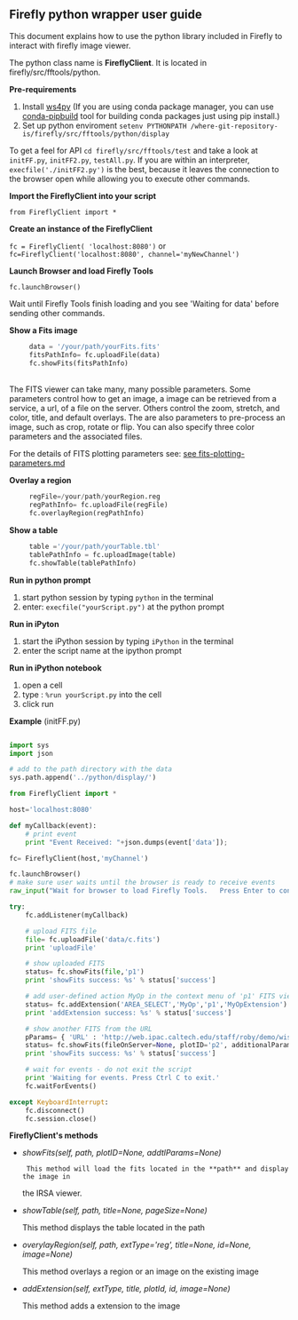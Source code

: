 ## Firefly python wrapper user guide ##

This document explains how to use the python library included in Firefly to interact with firefly image viewer. 

The python class name is **FireflyClient**.  It is located in firefly/src/fftools/python.   

**Pre-requirements**

1. Install [ws4py](http://ws4py.readthedocs.org/en/latest/sources/install )
   (If you are using conda package manager, you can use [conda-pipbuild](http://conda.pydata.org/docs/commands/build/conda-pipbuild.html) tool for building conda packages just using pip install.) 
2. Set up python enviroment
			 `setenv PYTHONPATH /where-git-repository-is/firefly/src/fftools/python/display`
	
To get a feel for API `cd firefly/src/fftools/test` and take a look at `initFF.py`, `initFF2.py`, `testAll.py`. If you are within an interpreter, `execfile('./initFF2.py')` is the best, because it leaves the connection to the browser open while allowing you to execute other commands.

**Import the FireflyClient into your script**

   `from FireflyClient import *`
   

**Create an instance of the FireflyClient**

`fc = FireflyClient( 'localhost:8080')`
 or 
`fc=FireflyClient('localhost:8080', channel='myNewChannel')`
 
**Launch Browser and load Firefly Tools**
 
`fc.launchBrowser()` 

Wait until Firefly Tools finish loading and you see 'Waiting for data' before sending other commands.
 
**Show a Fits image**
 
```python
     data = '/your/path/yourFits.fits'
     fitsPathInfo= fc.uploadFile(data)
     fc.showFits(fitsPathInfo)
```   
<br>  
The FITS viewer can take many, many possible parameters.  Some parameters control how to get an image, a image can be retrieved from a service, a url, of a file on the server. Others control the zoom, stretch, and color, title, and default overlays. The are also parameters to pre-process an image, such as crop, rotate or flip. You can also specify three color parameters and the associated files.

For the details of FITS plotting parameters see: [see fits-plotting-parameters.md](fits-plotting-parameters.md)
      

**Overlay a region**

```python 
     regFile=/your/path/yourRegion.reg
     regPathInfo= fc.uploadFile(regFile)
     fc.overlayRegion(regPathInfo)
``` 

**Show a table**
 
```python 
     table ='/your/path/yourTable.tbl'    
     tablePathInfo = fc.uploadImage(table)
     fc.showTable(tablePathInfo)
```

**Run in python prompt**

1. start python session by typing `python` in the terminal
2. enter: `execfile("yourScript.py")` at the python prompt

**Run in iPyton**

1. start the iPython session by typing `iPython` in the terminal
2. enter the script name at the ipython prompt

**Run in iPython notebook**
  
1. open a cell
2. type : `%run yourScript.py` into the cell
3. click run


**Example** (initFF.py) 

```python

import sys
import json

# add to the path directory with the data
sys.path.append('../python/display/')

from FireflyClient import *

host='localhost:8080'

def myCallback(event):
    # print event
    print "Event Received: "+json.dumps(event['data']);

fc= FireflyClient(host,'myChannel')

fc.launchBrowser()
# make sure user waits until the browser is ready to receive events
raw_input("Wait for browser to load Firefly Tools.   Press Enter to continue...")

try:
    fc.addListener(myCallback)

    # upload FITS file
    file= fc.uploadFile('data/c.fits')
    print 'uploadFile'

    # show uploaded FITS
    status= fc.showFits(file,'p1')
    print 'showFits success: %s' % status['success']

    # add user-defined action MyOp in the context menu of 'p1' FITS viewer
    status= fc.addExtension('AREA_SELECT','MyOp','p1','MyOpExtension')
    print 'addExtension success: %s' % status['success']

    # show another FITS from the URL
    pParams= { 'URL' : 'http://web.ipac.caltech.edu/staff/roby/demo/wise-m51-band2.fits','ColorTable' : '5'}
    status= fc.showFits(fileOnServer=None, plotID='p2', additionalParams=pParams)
    print 'showFits success: %s' % status['success']

    # wait for events - do not exit the script
    print 'Waiting for events. Press Ctrl C to exit.'
    fc.waitForEvents()

except KeyboardInterrupt:
    fc.disconnect()
    fc.session.close()

```
	    
**FireflyClient's methods**
 
		 
- *showFits(self, path, plotID=None, addtlParams=None)* 
     	 
       This method will load the fits located in the **path** and display the image in  
   the IRSA viewer.
      	 
- *showTable(self, path, title=None, pageSize=None)*

   This method displays the table located in the path 
           
- *overylayRegion(self, path,  extType='reg', title=None, id=None, image=None)*
     
    This method overlays a region or an image on the existing image
     
- *addExtension(self, extType, title, plotId, id, image=None)*
    
    This method adds a extension to the image

